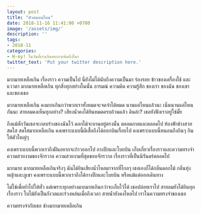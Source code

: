 ```yaml
---
layout: post
title: "ตัวตนหนไหน"
date: 2018-11-16 11:41:00 +0700
image: '/assets/img/'
description: ''
tags:
- 2018-11
categories:
- H-ey! ในวันที่เราเกิดอยากจะคิดถึงใคร
twitter_text: 'Put your twitter description here.'
---
```

มากมายเหลือเกิน เรื่องราว ความเป็นไป นี่ยังไม่ได้นับถึงความเป็นมา ร่องรอย ข้าวของเครื่องใช้ และแววตา มากมายเหลือเกิน ทุกสิ่งทุกอย่างในนั้น อารมณ์ ความคิด ความรู้สึก ของเรา ของฉัน ของเขา และของเธอ

มากมายเหลือเกิน คงมากเกินกว่าพวกเราทั้งหมดจะจดจำได้หมด นานแค่ไหนแล้วนะ เนิ่นนานแค่ไหนกันนะ สายลมคงเห็นทุกอย่าง? เสียงน้ำคงได้ยินหมดครบถ้วนแล้ว ดินล่ะ? เธอยังฟังเราอยู่ใช่มั๊ย

ถึงแม้สักวันเธอจะกลบร่างของฉันไว้ ดอกไม้จะบานอยู่ตรงนั้น ตลอดกาลและตลอดไป ท้องฟ้าช่างสวยสดใส สดใสมากเหลือเกิน คงเพราะแบบนี้ผีเสื้อถึงได้ออกบินเรื่อยไป คงเพราะแบบนี้หนอนถึงกินๆ กินให้ตัวใหญ่ๆ

คงเพราะแบบนี้พวกเราถึงฝันอยากจะก้าวออกไป กางปีกและโบยบิน เก็บเกี่ยวเรื่องราวและความทรงจำ ความสวยงามของจักรวาล ความสวยงามที่สุดขอบจักรวาล เรื่องราวที่เป็นนิรันดร์ตลอดไป

มากมาย มากมายเหลือเกินจริงๆ ฉันได้ยินเสียงน้ำไหลมาจากที่ไกลๆ เธอเองก็ได้กลิ่นดอกไม้ กลิ่นทุ่งหญ้าและภูเขา คงเพราะแบบนี้พวกเราถึงได้กางปีกและโบยบิน หรือแม้แต่ออกเดินทาง

ไม่ใช่เพื่อย่ำไปให้ทั่ว แต่เพราะทุกอย่างมากมายเกินกว่าจะเก็บไว้ได้ เธอปล่อยเราไป สายลมยังได้ยินทุกเรื่องราว ใบไม้ยังเป็นกังวลและร่วงหล่นเมื่อถึงเวลา สายน้ำยังคงไหลไป เราในความทรงจำของเธอ

ความทรงจำกับเธอ ช่างมากมายเหลือเกิน
